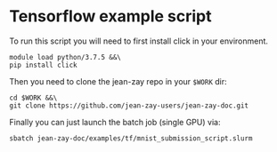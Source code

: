 # Tensorflow example script

To run this script you will need to first install click in your environment.
```
module load python/3.7.5 &&\
pip install click
```

Then you need to clone the jean-zay repo in your `$WORK` dir:
```
cd $WORK &&\
git clone https://github.com/jean-zay-users/jean-zay-doc.git
```

Finally you can just launch the batch job (single GPU) via:
```
sbatch jean-zay-doc/examples/tf/mnist_submission_script.slurm
```
